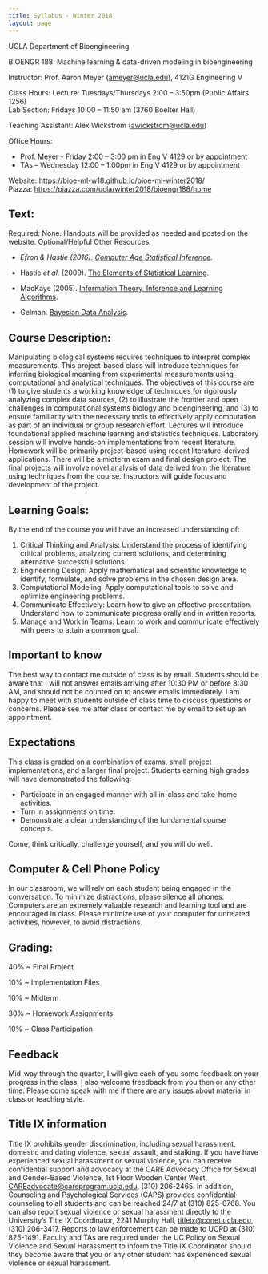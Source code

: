 ```yaml
---
title: Syllabus - Winter 2018
layout: page
---
```

UCLA Department of Bioengineering

BIOENGR 188: Machine learning & data-driven modeling in bioengineering

Instructor: Prof. Aaron Meyer (<ameyer@ucla.edu>), 4121G Engineering V

Class Hours: Lecture: Tuesdays/Thursdays 2:00 – 3:50pm (Public Affairs 1256)  
Lab Section: Fridays 10:00 – 11:50 am (3760 Boelter Hall)

Teaching Assistant: Alex Wickstrom (<awickstrom@ucla.edu>)

Office Hours:

- Prof. Meyer - Friday 2:00 – 3:00 pm in Eng V 4129 or by appointment
- TAs – Wednesday 12:00 – 1:00pm in Eng V 4129 or by appointment

Website: <https://bioe-ml-w18.github.io/bioe-ml-winter2018/>  
Piazza: <https://piazza.com/ucla/winter2018/bioengr188/home>

## Text:

Required: None. Handouts will be provided as needed and posted on the website.
Optional/Helpful Other Resources:

- *Efron & Hastie (2016). [Computer Age Statistical Inference](https://web.stanford.edu/~hastie/CASI/).*

- Hastie *et al*. (2009). [The Elements of Statistical Learning](https://web.stanford.edu/~hastie/Papers/ESLII.pdf).

- MacKaye (2005). [Information Theory, Inference and Learning Algorithms](http://www.inference.org.uk/itprnn/book.pdf).

- Gelman. [Bayesian Data Analysis](http://www.stat.columbia.edu/~gelman/book/).

## Course Description:

Manipulating biological systems requires techniques to interpret complex measurements. This project-based class will introduce techniques for inferring biological meaning from experimental measurements using computational and analytical techniques. The objectives of this course are (1) to give students a working knowledge of techniques for rigorously analyzing complex data sources, (2) to illustrate the frontier and open challenges in computational systems biology and bioengineering, and (3) to ensure familiarity with the necessary tools to effectively apply computation as part of an individual or group research effort. Lectures will introduce foundational applied machine learning and statistics techniques. Laboratory session will involve hands-on implementations from recent literature. Homework will be primarily project-based using recent literature-derived applications. There will be a midterm exam and final design project. The final projects will involve novel analysis of data derived from the literature using techniques from the course. Instructors will guide focus and development of the project.


## Learning Goals:

By the end of the course you will have an increased understanding of:

1. Critical Thinking and Analysis: Understand the process of identifying critical problems, analyzing current solutions, and determining alternative successful solutions.
2. Engineering Design: Apply mathematical and scientific knowledge to identify, formulate, and solve problems in the chosen design area.
3. Computational Modeling: Apply computational tools to solve and optimize engineering problems.
4. Communicate Effectively: Learn how to give an effective presentation. Understand how to communicate progress orally and in written reports.
5. Manage and Work in Teams: Learn to work and communicate effectively with peers to attain a common goal.

## Important to know

The best way to contact me outside of class is by email. Students should be aware that I will not answer emails arriving after 10:30 PM or before 8:30 AM, and should not be counted on to answer emails immediately. I am happy to meet with students outside of class time to discuss questions or concerns. Please see me after class or contact me by email to set up an appointment.

## Expectations

This class is graded on a combination of exams, small project implementations, and a larger final project. Students earning high grades will have demonstrated the following:

- Participate in an engaged manner with all in-class and take-home activities.
- Turn in assignments on time.
- Demonstrate a clear understanding of the fundamental course concepts.

Come, think critically, challenge yourself, and you will do well.

## Computer & Cell Phone Policy

In our classroom, we will rely on each student being engaged in the conversation. To minimize distractions, please silence all phones. Computers are an extremely valuable research and learning tool and are encouraged in class. Please minimize use of your computer for unrelated activities, however, to avoid distractions.

## Grading:
40%
~ Final Project

10%
~ Implementation Files

10%
~ Midterm

30%
~ Homework Assignments

10%
~ Class Participation

## Feedback

Mid-way through the quarter, I will give each of you some feedback on your progress in the class. I also welcome freedback from you then or any other time. Please come speak with me if there are any issues about material in class or teaching style.

## Title IX information

Title IX prohibits gender discrimination, including sexual harassment, domestic and dating violence, sexual assault, and stalking. If you have have experienced sexual harassment or sexual violence, you can receive confidential support and advocacy at the CARE Advocacy Office for Sexual and Gender-Based Violence, 1st Floor Wooden Center West, CAREadvocate@careprogram.ucla.edu, (310) 206-2465. In addition, Counseling and Psychological Services (CAPS) provides confidential counseling to all students and can be reached 24/7 at (310) 825-0768.   You can also report sexual violence or sexual harassment directly to the University’s Title IX Coordinator, 2241 Murphy Hall, titleix@conet.ucla.edu, (310) 206-3417. Reports to law enforcement can be made to UCPD at (310) 825-1491. Faculty and TAs are required under the UC Policy on Sexual Violence and Sexual Harassment to inform the Title IX Coordinator should they become aware that you or any other student has experienced sexual violence or sexual harassment. 
